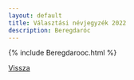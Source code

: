 ```yaml
---
layout: default
title: Választási névjegyzék 2022
description: Beregdaróc
---
```


{% include Beregdarooc.html %}

[Vissza](./)
